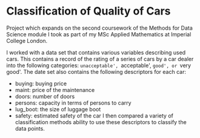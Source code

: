 # Classification of Quality of Cars

Project which expands on the second coursework of the Methods for Data Science module I took as part of my MSc Applied Mathematics at Imperial College London.

I worked with a data set that contains various variables describing used cars. This contains a record of the rating of a series of cars by a car dealer into the following categories: `unacceptable', `acceptable', `good', or `very good'. The date set also contains the following descriptors for each car: 
- buying:  buying price
- maint: price of the maintenance
- doors: number of doors
- persons: capacity in terms of persons to carry
- lug_boot: the size of luggage boot
- safety: estimated safety of the car
I then compared a variety of classification methods ability to use these descriptors to classify the data points.

